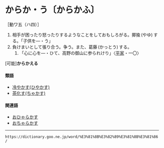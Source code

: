 # からか・う〔からかふ〕

［動ワ五（ハ四）］
1. 相手が困ったり怒ったりするようなことをしておもしろがる。揶揄 (やゆ) する。「子供を―・う」
2. 負けまいとして張り合う。争う。また、葛藤 (かっとう) する。    
    1.  「心に心を―・ひて、高野の御山に参られけり」〈[平家](https://dictionary.goo.ne.jp/word/%E5%B9%B3%E5%AE%B6%E7%89%A9%E8%AA%9E/#jn-198120)・一〇〉
        

\[可能\]**からかえる**

#### 類語

-   [冷やかす(ひやかす)](https://dictionary.goo.ne.jp/word/%E5%86%B7%E3%81%8B%E3%81%99/#jn-187195)
-   [茶化す(ちゃかす)](https://dictionary.goo.ne.jp/word/%E8%8C%B6%E5%8C%96%E3%81%99/#jn-142489)

#### 関連語

-   [おひゃらかす](https://dictionary.goo.ne.jp/word/%E3%81%8A%E3%81%B2%E3%82%83%E3%82%89%E3%81%8B%E3%81%99/#jn-32691)
-   [おちゃらかす](https://dictionary.goo.ne.jp/word/%E3%81%8A%E3%81%A1%E3%82%83%E3%82%89%E3%81%8B%E3%81%99/#jn-31609)

---
`https://dictionary.goo.ne.jp/word/%E3%81%8B%E3%82%89%E3%81%8B%E3%81%86/`